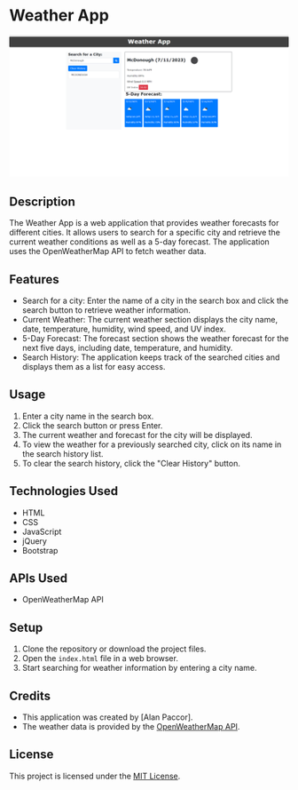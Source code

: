 # Weather App

<img src="./Assets/image.png" alt="Weather App Logo" width="1000px">

## Description

The Weather App is a web application that provides weather forecasts for different cities. It allows users to search for a specific city and retrieve the current weather conditions as well as a 5-day forecast. The application uses the OpenWeatherMap API to fetch weather data.

## Features

- Search for a city: Enter the name of a city in the search box and click the search button to retrieve weather information.
- Current Weather: The current weather section displays the city name, date, temperature, humidity, wind speed, and UV index.
- 5-Day Forecast: The forecast section shows the weather forecast for the next five days, including date, temperature, and humidity.
- Search History: The application keeps track of the searched cities and displays them as a list for easy access.

## Usage

1. Enter a city name in the search box.
2. Click the search button or press Enter.
3. The current weather and forecast for the city will be displayed.
4. To view the weather for a previously searched city, click on its name in the search history list.
5. To clear the search history, click the "Clear History" button.

## Technologies Used

- HTML
- CSS
- JavaScript
- jQuery
- Bootstrap

## APIs Used

- OpenWeatherMap API

## Setup

1. Clone the repository or download the project files.
2. Open the `index.html` file in a web browser.
3. Start searching for weather information by entering a city name.

## Credits

- This application was created by [Alan Paccor].
- The weather data is provided by the [OpenWeatherMap API](https://openweathermap.org/api).

## License

This project is licensed under the [MIT License](LICENSE).

